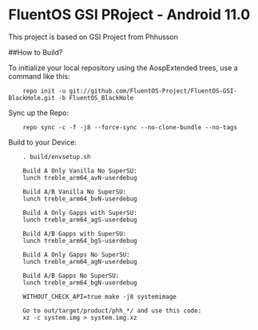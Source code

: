 FluentOS GSI PRoject - Android 11.0
===========

This project is based on GSI Project from Phhusson

##How to Build?

To initialize your local repository using the AospExtended trees, use a command like this:

        repo init -u git://github.com/FluentOS-Project/FluentOS-GSI-BlackHole.git -b FluentOS_BlackHole

Sync up the Repo:

        repo sync -c -f -j8 --force-sync --no-clone-bundle --no-tags

Build to your Device:

        . build/envsetup.sh
        
        Build A Only Vanilla No SuperSU:
        lunch treble_arm64_avN-userdebug

        Build A/B Vanilla No SuperSU:
        lunch treble_arm64_bvN-userdebug

        Build A Only Gapps with SuperSU:
        lunch treble_arm64_agS-userdebug

        Build A/B Gapps with SuperSU:
        lunch treble_arm64_bgS-userdebug

        Build A Only Gapps No SuperSU:
        lunch treble_arm64_agN-userdebug

        Build A/B Gapps No SuperSU:
        lunch treble_arm64_bgN-userdebug

        WITHOUT_CHECK_API=true make -j8 systemimage

        Go to out/target/product/phh_*/ and use this code:
        xz -c system.img > system.img.xz

        